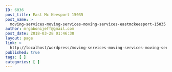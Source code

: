 ```yaml
---
ID: 6036
post_title: East Mc Keesport 15035
post_name: >
  moving-services-moving-services-moving-services-eastmckeesport-15035
author: mrgabonijeff@gmail.com
post_date: 2018-03-28 01:46:38
layout: page
link: >
  http://localhost/wordpress/moving-services-moving-services-moving-services-eastmckeesport-15035/
published: true
tags: [ ]
categories: [ ]
---
```

